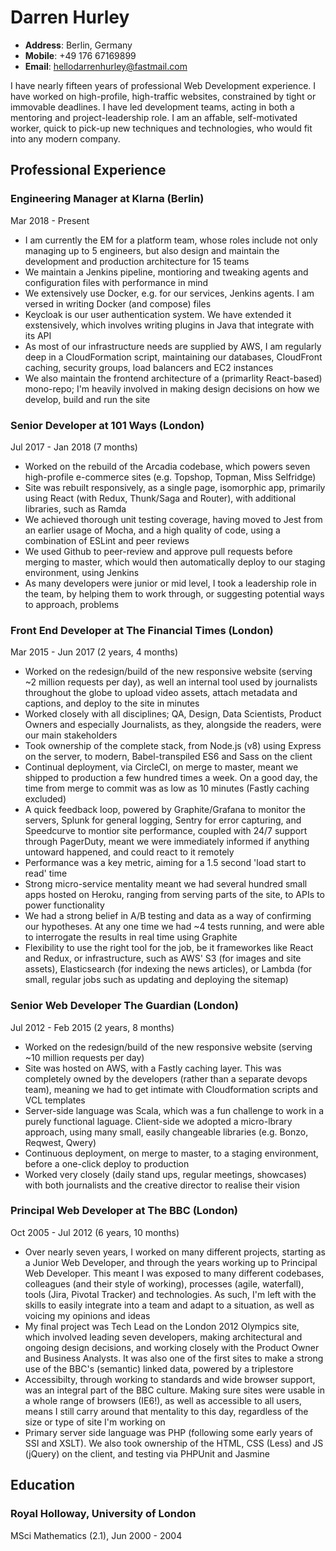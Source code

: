 # Darren Hurley

* **Address**: Berlin, Germany
* **Mobile**: +49 176 67169899
* **Email**: hellodarrenhurley@fastmail.com

I have nearly fifteen years of professional Web Development experience. I have worked on high-profile, high-traffic websites, constrained by tight or immovable deadlines. I have led development teams, acting in both a mentoring and project-leadership role. I am an affable, self-motivated worker, quick to pick-up new techniques and technologies, who would fit into any modern company.

## Professional Experience

### Engineering Manager at Klarna (Berlin)
Mar 2018 - Present

* I am currently the EM for a platform team, whose roles include not only managing up to 5 engineers, but also design and maintain the development and production architecture for 15 teams
* We maintain a Jenkins pipeline, montioring and tweaking agents and configuration files with performance in mind
* We extensively use Docker, e.g. for our services, Jenkins agents. I am versed in writing Docker (and compose) files
* Keycloak is our user authentication system. We have extended it exstensively, which involves writing plugins in Java that integrate with its API
* As most of our infrastructure needs are supplied by AWS, I am regularly deep in a CloudFormation script, maintaining our databases, CloudFront caching, security groups, load balancers and EC2 instances
* We also maintain the frontend architecture of a (primarlity React-based) mono-repo; I'm heavily involved in making design decisions on how we develop, build and run the site

### Senior Developer at 101 Ways (London)
Jul 2017 - Jan 2018 (7 months)

* Worked on the rebuild of the Arcadia codebase, which powers seven high-profile e-commerce sites (e.g. Topshop, Topman, Miss Selfridge)
* Site was rebuilt responsively, as a single page, isomorphic app, primarily using React (with Redux, Thunk/Saga and Router), with additional libraries, such as Ramda
* We achieved thorough unit testing coverage, having moved to Jest from an earlier usage of Mocha, and a high quality of code, using a combination of ESLint and peer reviews
* We used Github to peer-review and approve pull requests before merging to master, which would then automatically deploy to our staging environment, using Jenkins
* As many developers were junior or mid level, I took a leadership role in the team, by helping them to work through, or suggesting potential ways to approach, problems

### Front End Developer at The Financial Times (London)
Mar 2015 - Jun 2017 (2 years, 4 months)

* Worked on the redesign/build of the new responsive website (serving ~2 million requests per day), as well an internal tool used by journalists throughout the globe to upload video assets, attach metadata and captions, and deploy to the site in minutes
* Worked closely with all disciplines; QA, Design, Data Scientists, Product Owners and especially Journalists, as they, alongside the readers, were our main stakeholders
* Took ownership of the complete stack, from Node.js (v8) using Express on the server, to modern, Babel-transpiled ES6 and Sass on the client
* Continual deployment, via CircleCI, on merge to master, meant we shipped to production a few hundred times a week. On a good day, the time from merge to commit was as low as 10 minutes (Fastly caching excluded)
* A quick feedback loop, powered by Graphite/Grafana to monitor the servers, Splunk for general logging, Sentry for error capturing, and Speedcurve to montior site performance, coupled with 24/7 support through PagerDuty, meant we were immediately informed if anything untoward happened, and could react to it remotely
* Performance was a key metric, aiming for a 1.5 second 'load start to read' time
* Strong micro-service mentality meant we had several hundred small apps hosted on Heroku, ranging from serving parts of the site, to APIs to power functionality
* We had a strong belief in A/B testing and data as a way of confirming our hypotheses. At any one time we had ~4 tests running, and were able to interrogate the results in real time using Graphite
* Flexibility to use the right tool for the job, be it frameworkes like React and Redux, or infrastructure, such as AWS' S3 (for images and site assets), Elasticsearch (for indexing the news articles), or Lambda (for small, regular jobs such as updating and deploying the sitemap)

### Senior Web Developer The Guardian (London)
Jul 2012 - Feb 2015 (2 years, 8 months)

* Worked on the redesign/build of the new responsive website (serving ~10 million requests per day)
* Site was hosted on AWS, with a Fastly caching layer. This was completely owned by the developers (rather than a separate devops team), meaning we had to get intimate with Cloudformation scripts and VCL templates
* Server-side language was Scala, which was a fun challenge to work in a purely functional laguage. Client-side we adopted a micro-lbrary approach, using many small, easily changeable libraries (e.g. Bonzo, Reqwest, Qwery)
* Continuous deployment, on merge to master, to a staging environment, before a one-click deploy to production
* Worked very closely (daily stand ups, regular meetings, showcases) with both journalists and the creative director to realise their vision

### Principal Web Developer at The BBC (London)
Oct 2005 - Jul 2012 (6 years, 10 months)

* Over nearly seven years, I worked on many different projects, starting as a Junior Web Developer, and through the years working up to Principal Web Developer. This meant I was exposed to many different codebases, colleagues (and their style of working), processes (agile, waterfall), tools (Jira, Pivotal Tracker) and technologies. As such, I'm left with the skills to easily integrate into a team and adapt to a situation, as well as voicing my opinions and ideas
* My final project was Tech Lead on the London 2012 Olympics site, which involved leading seven developers, making architectural and ongoing design decisions, and working closely with the Product Owner and Business Analysts. It was also one of the first sites to make a strong use of the BBC's (semantic) linked data, powered by a triplestore
* Accessibilty, through working to standards and wide browser support, was an integral part of the BBC culture. Making sure sites were usable in a whole range of browsers (IE6!), as well as accessible to all users, means I still carry around that mentality to this day, regardless of the size or type of site I'm working on
* Primary server side language was PHP (following some early years of SSI and XSLT). We also took ownership of the HTML, CSS (Less) and JS (jQuery) on the client, and testing via PHPUnit and Jasmine

## Education

### Royal Holloway, University of London
MSci Mathematics (2.1), Jun 2000 - 2004
